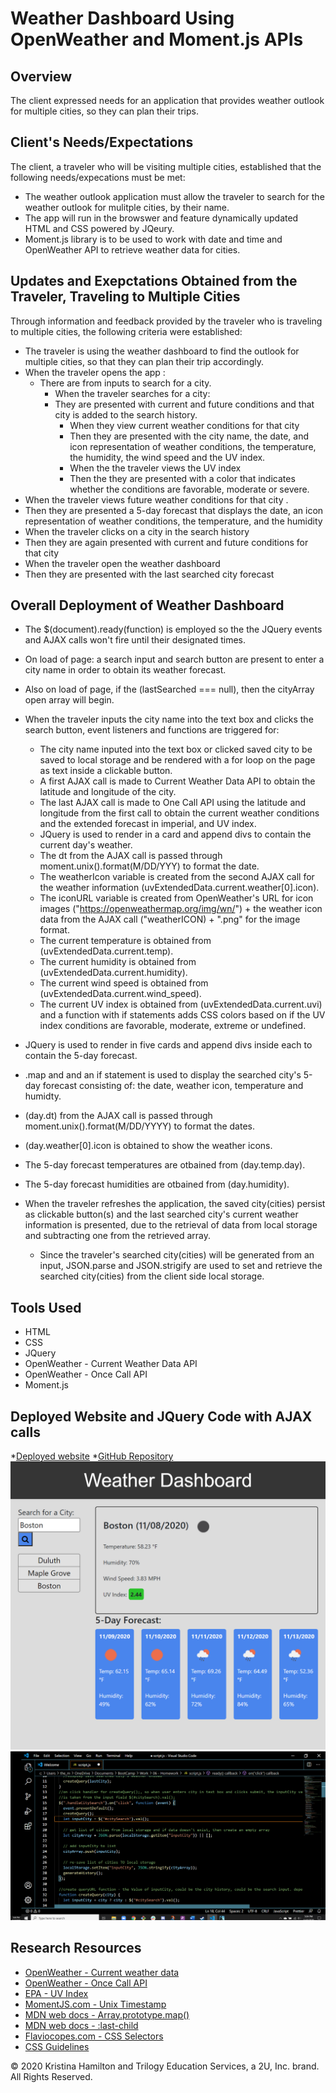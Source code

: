 # Weather Dashboard Using OpenWeather and Moment.js APIs

## Overview

The client expressed needs for an application that provides weather outlook for multiple cities, so they can plan their trips.

## Client's Needs/Expectations

The client, a traveler who will be visiting multiple cities, established that the following needs/expecations must be met:

- The weather outlook application must allow the traveler to search for the weather outlook for mulitple cities, by their name.
- The app will run in the browswer and feature dynamically updated HTML and CSS powered by JQeury.
- Moment.js library is to be used to work with date and time and OpenWeather API to retrieve weather data for cities.

## Updates and Exepctations Obtained from the Traveler, Traveling to Multiple Cities

Through information and feedback provided by the traveler who is traveling to multiple cities, the following criteria were established:

- The traveler is using the weather dashboard to find the outlook for multiple cities, so that they can plan their trip accordingly.
- When the traveler opens the app :
  - There are from inputs to search for a city.
    - When the traveler searches for a city:
    - They are presented with current and future conditions and that city is added to the search history.
      - When they view current weather conditions for that city
      - Then they are presented with the city name, the date, and icon representation of weather conditions, the temperature, the humidity, the wind speed and the UV index.
      - When the the traveler views the UV index
      - Then the they are presented with a color that indicates whether the conditions are favorable, moderate or severe.
- When the traveler views future weather conditions for that city .
- Then they are presented a 5-day forecast that displays the date, an icon representation of weather conditions, the temperature, and the humidity
- When the traveler clicks on a city in the search history
- Then they are again presented with current and future conditions for that city
- When the traveler open the weather dashboard
- Then they are presented with the last searched city forecast

## Overall Deployment of Weather Dashboard

- The \$(document).ready(function) is employed so the the JQuery events and AJAX calls won't fire until their designated times.
- On load of page: a search input and search button are present to enter a city name in order to obtain its weather forecast.
- Also on load of page, if the (lastSearched === null), then the cityArray open array will begin.
- When the traveler inputs the city name into the text box and clicks the search button, event listeners and functions are triggered for:

  - The city name inputed into the text box or clicked saved city to be saved to local storage and be rendered with a for loop on the page as text inside a clickable button.
  - A first AJAX call is made to Current Weather Data API to obtain the latitude and longitude of the city.
  - The last AJAX call is made to One Call API using the latitude and longitude from the first call to obtain the current weather conditions and the extended forecast in imperial, and UV index.
  - JQuery is used to render in a card and append divs to contain the current day's weather.
  - The dt from the AJAX call is passed through moment.unix().format(M/DD/YYY) to format the date.
  - The weatherIcon variable is created from the second AJAX call for the weather information (uvExtendedData.current.weather[0].icon).
  - The iconURL variable is created from OpenWeather's URL for icon images ("https://openweathermap.org/img/wn/") + the weather icon data from the AJAX call ("weatherICON) + ".png" for the image format.
  - The current temperature is obtained from (uvExtendedData.current.temp).
  - The current humidity is obtained from (uvExtendedData.current.humidity).
  - The current wind speed is obtained from (uvExtendedData.current.wind_speed).
  - The current UV index is obtained from (uvExtendedData.current.uvi) and a function with if statements adds CSS colors based on if the UV index conditions are favorable, moderate, extreme or undefined.

- JQuery is used to render in five cards and append divs inside each to contain the 5-day forecast.
- .map and and an if statement is used to display the searched city's 5-day forecast consisting of: the date, weather icon, temperature and humidty.
- (day.dt) from the AJAX call is passed through moment.unix().format(M/DD/YYYY) to format the dates.
- (day.weather[0].icon is obtained to show the weather icons.
- The 5-day forecast temperatures are otbained from (day.temp.day).
- The 5-day forecast humidities are otbained from (day.humidity).
- When the traveler refreshes the application, the saved city(cities) persist as clickable button(s) and the last searched city's current weather information is presented, due to the retrieval of data from local storage and subtracting one from the retrieved array.
  - Since the traveler's searched city(cities) will be generated from an input, JSON.parse and JSON.strigify are used to set and retrieve the searched city(cities) from the client side local storage.
  
 ## Tools Used
- HTML
- CSS
- JQuery
- OpenWeather - Current Weather Data API
- OpenWeather - Once Call API
- Moment.js

## Deployed Website and JQuery Code with AJAX calls

\*[Deployed website](https://kay0s.github.io/Server-Side-APIs-Weather-Dashboard/) \*[GitHub Repository](https://github.com/Kay0s/Server-Side-APIs-Weather-Dashboard)
![Screenshot of deployed website](deployedIndex.png)
![Screenshot of finalized JavaScript Code](code.png)

## Research Resources

- [OpenWeather - Current weather data](https://openweathermap.org/current)
- [OpenWeather - Once Call API](https://openweathermap.org/api/one-call-api)
- [EPA - UV Index](https://www.epa.gov/sunsafety/uv-index-1)
- [MomentJS.com - Unix Timestamp](https://momentjs.com/docs/#/parsing/unix-timestamp-milliseconds/)
- [MDN web docs - Array.prototype.map()](https://developer.mozilla.org/en-US/docs/Web/JavaScript/Reference/Global_Objects/Array/map)
- [MDN web docs - :last-child](https://developer.mozilla.org/en-US/docs/Web/CSS/:last-child)
- [Flaviocopes.com - CSS Selectors](https://flaviocopes.com/css-selectors/)
- [CSS Guidelines](https://cssguidelin.es/)

© 2020 Kristina Hamilton and Trilogy Education Services, a 2U, Inc. brand. All Rights Reserved.

